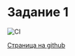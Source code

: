 # Задание 1

![CI](https://github.com/escapefromserpukhov/ahj_dnd_task1/actions/workflows/web.yml/badge.svg)


<a href=https://finchik.github.io/ahj_dnd_task1 target=”_blank”>Страница на github</a>
